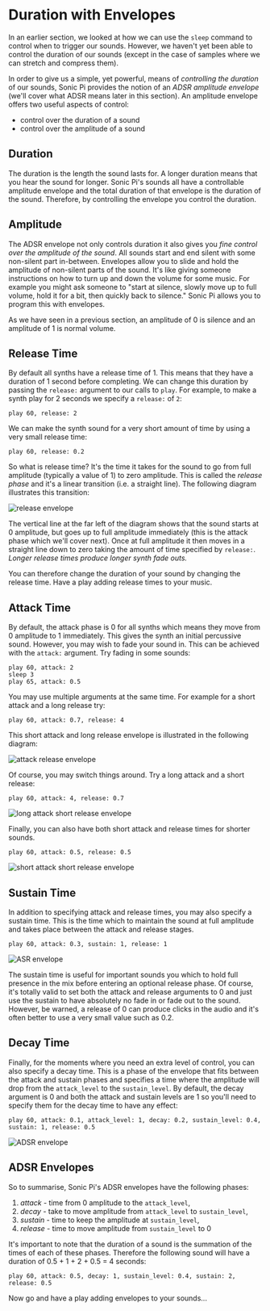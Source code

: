 # Duration with Envelopes

In an earlier section, we looked at how we can use the `sleep` command
to control when to trigger our sounds. However, we haven't yet been able
to control the duration of our sounds (except in the case of samples
where we can stretch and compress them).

In order to give us a simple, yet powerful, means of *controlling the
duration* of our sounds, Sonic Pi provides the notion of an *ADSR
amplitude envelope* (we'll cover what ADSR means later in this
section). An amplitude envelope offers two useful aspects of control:

* control over the duration of a sound
* control over the amplitude of a sound

## Duration

The duration is the length the sound lasts for. A longer duration means
that you hear the sound for longer. Sonic Pi's sounds all have a
controllable amplitude envelope and the total duration of that envelope
is the duration of the sound. Therefore, by controlling the envelope you
control the duration.
 
## Amplitude

The ADSR envelope not only controls duration it also gives you *fine
control over the amplitude of the sound*. All sounds start and end
silent with some non-silent part in-between. Envelopes allow you to
slide and hold the amplitude of non-silent parts of the sound. It's like
giving someone instructions on how to turn up and down the volume for
some music. For example you might ask someone to "start at silence,
slowly move up to full volume, hold it for a bit, then quickly back to
silence." Sonic Pi allows you to program this with envelopes.

As we have seen in a previous section, an amplitude of 0 is silence and
an amplitude of 1 is normal volume.

## Release Time

By default all synths have a release time of 1. This means that they
have a duration of 1 second before completing. We can change this
duration by passing the `release:` argument to our calls to `play`. For
example, to make a synth play for 2 seconds we specify a `release:` of
`2`:

```
play 60, release: 2
```

We can make the synth sound for a very short amount of time by using a
very small release time:

```
play 60, release: 0.2
```

So what is release time? It's the time it takes for the sound to go from
full amplitude (typically a value of 1) to zero amplitude. This is
called the *release phase* and it's a linear transition (i.e. a straight
line). The following diagram illustrates this transition:

![release envelope](:/images/tutorial/env-release.png)

The vertical line at the far left of the diagram shows that the sound
starts at 0 amplitude, but goes up to full amplitude immediately (this
is the attack phase which we'll cover next). Once at full amplitude it
then moves in a straight line down to zero taking the amount of time
specified by `release:`.  *Longer release times produce longer synth
fade outs.*

You can therefore change the duration of your sound by changing the
release time. Have a play adding release times to your music.

## Attack Time

By default, the attack phase is 0 for all synths which means they move
from 0 amplitude to 1 immediately. This gives the synth an initial
percussive sound. However, you may wish to fade your sound in. This can
be achieved with the `attack:` argument. Try fading in some sounds:

```
play 60, attack: 2
sleep 3
play 65, attack: 0.5
```

You may use multiple arguments at the same time. For example for a short
attack and a long release try:

```
play 60, attack: 0.7, release: 4
```

This short attack and long release envelope is illustrated in the
following diagram:

![attack release envelope](:/images/tutorial/env-attack-release.png)

Of course, you may switch things around. Try a long attack and a short
release:

```
play 60, attack: 4, release: 0.7
```

![long attack short release envelope](:/images/tutorial/env-long-attack-short-release.png)

Finally, you can also have both short attack and release times for
shorter sounds.

```
play 60, attack: 0.5, release: 0.5
```

![short attack short release envelope](:/images/tutorial/env-short-attack-short-release.png)

## Sustain Time

In addition to specifying attack and release times, you may also specify
a sustain time. This is the time which to maintain the sound at full
amplitude and takes place between the attack and release stages.

```
play 60, attack: 0.3, sustain: 1, release: 1
```

![ASR envelope](:/images/tutorial/env-attack-sustain-release.png)

The sustain time is useful for important sounds you which to hold full
presence in the mix before entering an optional release phase. Of
course, it's totally valid to set both the attack and release arguments
to 0 and just use the sustain to have absolutely no fade in or fade out
to the sound. However, be warned, a release of 0 can produce clicks in
the audio and it's often better to use a very small value such as 0.2.


## Decay Time

Finally, for the moments where you need an extra level of control, you
can also specify a decay time. This is a phase of the envelope that fits
between the attack and sustain phases and specifies a time where the
amplitude will drop from the `attack_level` to the `sustain_level`. By
default, the decay argument is 0 and both the attack and sustain levels
are 1 so you'll need to specify them for the decay time to have any
effect:

```
play 60, attack: 0.1, attack_level: 1, decay: 0.2, sustain_level: 0.4, sustain: 1, release: 0.5
```

![ADSR envelope](:/images/tutorial/env-attack-decay-sustain-release.png)

## ADSR Envelopes

So to summarise, Sonic Pi's ADSR envelopes have the following phases:

1. *attack* - time from 0 amplitude to the `attack_level`,
2. *decay* - take to move amplitude from `attack_level` to `sustain_level`,
3. *sustain* - time to keep the amplitude at `sustain_level`,
4. *release* - time to move amplitude from `sustain_level` to 0

It's important to note that the duration of a sound is the summation of
the times of each of these phases. Therefore the following sound will
have a duration of 0.5 + 1 + 2 + 0.5 = 4 seconds:

```
play 60, attack: 0.5, decay: 1, sustain_level: 0.4, sustain: 2, release: 0.5
```

Now go and have a play adding envelopes to your sounds...

